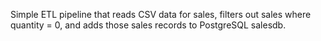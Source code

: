 Simple ETL pipeline that reads CSV data for sales, filters out sales where quantity = 0, and adds those sales records to PostgreSQL salesdb. 
